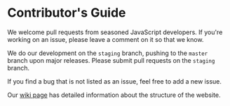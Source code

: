 # Contributor's Guide

We welcome pull requests from seasoned JavaScript developers. If you're working on an issue, please leave a comment on it so that we know.

We do our development on the `staging` branch, pushing to the `master` branch upon major releases. Please submit pull requests on the `staging` branch.

If you find a bug that is not listed as an issue, feel free to add a new issue.

Our [wiki page](https://github.com/FreeCodeCamp/food-bank-app/wiki) has detailed information about the structure of the website.
